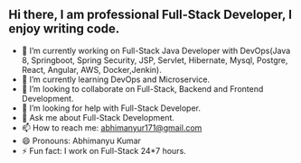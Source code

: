 ## Hi there, I am professional Full-Stack Developer, I enjoy writing code. 


- 🔭 I’m currently working on Full-Stack Java Developer with DevOps(Java 8, Springboot, Spring Security, JSP, Servlet, Hibernate, Mysql, Postgre, React, Angular, AWS, Docker,Jenkin).
- 🌱 I’m currently learning DevOps and Microservice.
- 👯 I’m looking to collaborate on Full-Stack, Backend and Frontend Development.
- 🤔 I’m looking for help with Full-Stack Developer.
- 💬 Ask me about Full-Stack Development.
- 📫 How to reach me: abhimanyur171@gmail.com
- 😄 Pronouns: Abhimanyu Kumar
- ⚡ Fun fact: I work on Full-Stack 24*7 hours.

